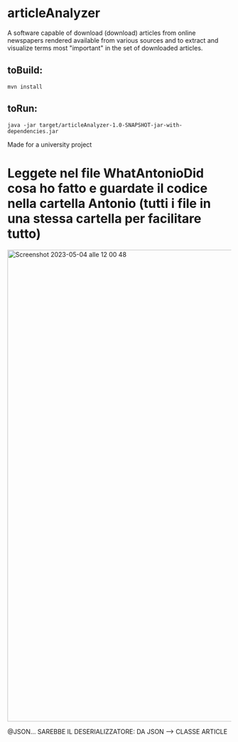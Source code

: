 # articleAnalyzer
A software capable of download (download) articles from online newspapers rendered available from various sources and to extract and visualize terms most "important" in the set of downloaded articles.

## toBuild:
    mvn install
## toRun:
    java -jar target/articleAnalyzer-1.0-SNAPSHOT-jar-with-dependencies.jar


Made for a university project

# Leggete nel file WhatAntonioDid cosa ho fatto e guardate il codice nella cartella Antonio (tutti i file in una stessa cartella per facilitare tutto)

<img width="1060" alt="Screenshot 2023-05-04 alle 12 00 48" src="https://user-images.githubusercontent.com/118459127/236173403-1a4968da-29c4-4963-a2b7-8f08647a00bc.png">

@JSON... SAREBBE IL DESERIALIZZATORE: DA JSON --> CLASSE ARTICLE

